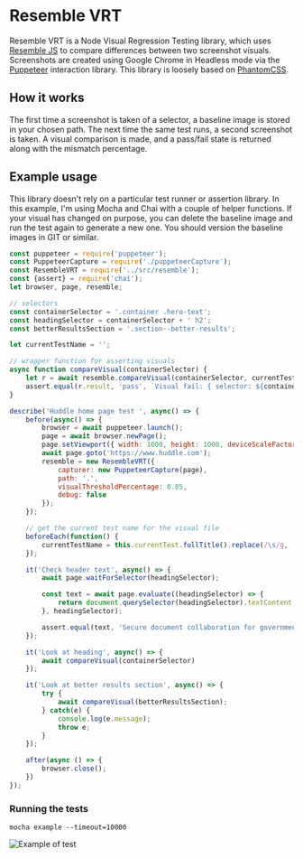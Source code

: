 # Resemble VRT
Resemble VRT is a Node Visual Regression Testing library, which uses [Resemble JS](https://github.com/Huddle/Resemble.js/) to compare 
differences between two screenshot visuals. Screenshots are created using Google Chrome in Headless mode via the 
[Puppeteer](https://github.com/GoogleChrome/puppeteer) interaction library. This library is loosely based on 
[PhantomCSS](https://github.com/Huddle/PhantomCSS).

## How it works
The first time a screenshot is taken of a selector, a baseline image is stored in your chosen path. The next time the same test runs,
a second screenshot is taken. A visual comparison is made, and a pass/fail state is returned along with the mismatch percentage.

## Example usage
This library doesn't rely on a particular test runner or assertion library. In this example, I'm using Mocha and Chai with a couple of
helper functions. If your visual has changed on purpose, you can delete the baseline image and run the test again to generate a new one. 
You should version the baseline images in GIT or similar.

```javascript
const puppeteer = require('puppeteer');
const PuppeteerCapture = require('./puppeteerCapture');
const ResembleVRT = require('../src/resemble');
const {assert} = require('chai');
let browser, page, resemble;

// selectors
const containerSelector = '.container .hero-text';
const headingSelector = containerSelector + ' h2';
const betterResultsSection = '.section--better-results';

let currentTestName = '';

// wrapper function for asserting visuals
async function compareVisual(containerSelector) {
    let r = await resemble.compareVisual(containerSelector, currentTestName);
    assert.equal(r.result, 'pass', `Visual fail: { selector: ${containerSelector}, misMatchPercentage: ${r.misMatchPercentage} }`);
}

describe('Huddle home page test ', async() => {
    before(async() => {
        browser = await puppeteer.launch();
        page = await browser.newPage();
        page.setViewport({ width: 1000, height: 1000, deviceScaleFactor: 1 });
        await page.goto('https://www.huddle.com');
        resemble = new ResembleVRT({
            capturer: new PuppeteerCapture(page),
            path: '.',
            visualThresholdPercentage: 0.05,
            debug: false
        });
    });

    // get the current test name for the visual file
    beforeEach(function() {
        currentTestName = this.currentTest.fullTitle().replace(/\s/g, '_').toLowerCase();
    });

    it('Check header text', async() => {
        await page.waitForSelector(headingSelector);

        const text = await page.evaluate((headingSelector) => {
            return document.querySelector(headingSelector).textContent
        }, headingSelector);

        assert.equal(text, 'Secure document collaboration for government and enterprise.', 'Header text is correct');
    });

    it('Look at heading', async() => {
        await compareVisual(containerSelector)
    });

    it('Look at better results section', async() => {
        try {
            await compareVisual(betterResultsSection);
        } catch(e) {
            console.log(e.message);
            throw e;
        }
    });

    after(async () => {
        browser.close();
    })
});
```

### Running the tests
```
mocha example --timeout=10000
````

![Example of test](https://i.imgur.com/6CWtGT2.png)
